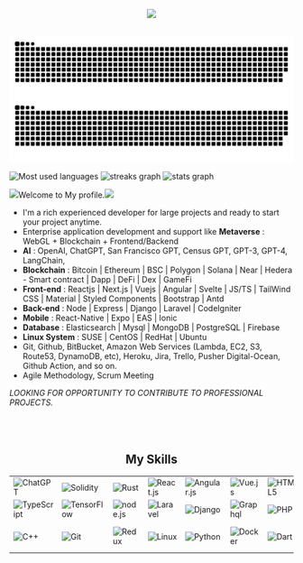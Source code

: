 <div align="center">
    
    
![](https://readme-typing-svg.herokuapp.com/?lines=frontend%20senior%20web%20developer;Backend%20Engineer;React%20Master;Python%20Specialist;10+%2B%20years%20of%20coding%20experience;Adapt%20well%20to%20new%20techs&font=Pacifico&center=true&width=650&height=120&color=40C463&vCenter=true&size=45%22)
 
 ##
    
</div>
<div align="center">

![github contribution grid snake animation](https://raw.githubusercontent.com/jirafey/jirafey/output/github-contribution-grid-snake-dark.svg#gh-dark-mode-only)![github contribution grid snake animation](https://raw.githubusercontent.com/jirafey/jirafey/output/github-contribution-grid-snake.svg#gh-light-mode-only)

</div>

<!-- Main developer of [Scouting](https://scoutinglab.pro/) | [XPendpay](http://xpendpay.com//) | [SPS Cloud](https://spscloud.io/) -->
<img src="https://github-readme-stats-k4xr.vercel.app/api/top-langs/?username=maya&exclude_repo=github-readme-stats-2,github-readme-streak-stats,readme-typing-svg,github-readme-streak-stats-vercel,linkedin-skill-assessments-quizzes&langs_count=6&layout=compact&show_icons=true&bg_color=20,f4e892,f1ce7d,f5e58d,f0cd7b,f0cd7b&title_color=4B311A&text_color=000&count_private=true&hide_border=true&card_width=330&card_height=100" alt="Most used languages" />
 <img src="https://github-readme-streak-stats-vercel-zeta.vercel.app/?user=jirafey&theme=default&hide_border=true&dates=664b2b&sideLabels=664b2b&border=f0cd7b&stroke=664c2b&ring=664c2b&fire=664b2b&currStreakNum=664c2b&sideNums=664c2b&currStreakLabel=664c2b&background=f0cd7b" height="150" alt="streaks graph"  />
  <img src="https://github-readme-stats-k4xr.vercel.app/api?username=jirafey&show_icons=true&bg_color=80,f0cd7b,f1ce7d,f5e58d,f4e892,81613a,f2cf7b&title_color=4B311A&text_color=000&count_private=true&hide_border=true" height="150" alt="stats graph"  />

 <img src="https://raw.githubusercontent.com/iampavangandhi/iampavangandhi/master/gifs/Hi.gif" width="30px">Welcome to My profile.<img src="https://raw.githubusercontent.com/iampavangandhi/iampavangandhi/master/gifs/Hi.gif" width="30px">

- I'm a rich experienced developer for large projects and ready to start your project anytime.
- Enterprise application development and support like <b>Metaverse</b> : WebGL + Blockchain + Frontend/Backend
- <b>AI</b> : OpenAI, ChatGPT, San Francisco GPT, Census GPT, GPT-3, GPT-4, LangChain,
- <b>Blockchain</b> : Bitcoin | Ethereum | BSC | Polygon | Solana | Near | Hedera - Smart contract | Dapp | DeFi | Dex | GameFi
- <b>Front-end</b> : Reactjs | Next.js | Vuejs | Angular | Svelte | JS/TS | TailWind CSS | Material | Styled Components | Bootstrap | Antd
- <b>Back-end</b> : Node | Express | Django | Laravel | CodeIgniter
- <b>Mobile</b> : React-Native | Expo | EAS | Ionic
- <b>Database</b> : Elasticsearch | Mysql | MongoDB | PostgreSQL | Firebase
- <b>Linux System</b> : SUSE | CentOS | RedHat | Ubuntu
- Git, Github, BitBucket, Amazon Web Services (Lambda, EC2, S3, Route53, DynamoDB, etc), Heroku, Jira, Trello, Pusher Digital-Ocean, Github Action, and so on.
- Agile Methodology, Scrum Meeting

<i>LOOKING FOR OPPORTUNITY TO CONTRIBUTE TO PROFESSIONAL PROJECTS.</i>

<div align="center">

<h2 font-weight="bold" style="display: block; text-align: center; margin-top: 80px;">My Skills</h2>
<table>
    <tr>
        <td><img src="https://encrypted-tbn0.gstatic.com/images?q=tbn:ANd9GcRabdp55k_LqswPzoS-_Tt9XeoDsJvOebbCR7HsfEoBs4v1jvATvCjoK5PI27s6ikmwOdw&usqp=CAU" title="ChatGPT" width="100" alt="ChatGPT"></td>
        <td><img src="https://img.icons8.com/ios/452/solidity.png" title="Solidity" width="100" alt="Solidity"></td>
        <td><img src="https://img.icons8.com/external-tal-revivo-color-tal-revivo/344/external-rust-is-a-multi-paradigm-system-programming-language-logo-color-tal-revivo.png" title="Rust" width="100" alt="Rust"></td>
        <td><img src="https://www.vectorlogo.zone/logos/reactjs/reactjs-icon.svg" title="React" width="100" alt="React.js"></td>
        <td><img src="https://img.icons8.com/color/2x/angularjs.png" title="Angular" width="100" alt="Angular.js"></td>
        <td><img src="https://img.icons8.com/color/2x/vue-js.png" title="Vue" width="100" alt="Vue.js"></td>
        <td><img src="https://img.icons8.com/color/2x/html-5.png" title="HTML5" width="100" alt="HTML5"></td>
        <td><img src="https://img.icons8.com/color/2x/css3.png" title="CSS3" width="100" alt="CSS3"></td>
        <td><img src="https://img.icons8.com/color/2x/bootstrap.png" title="Bootstrap" width="100" alt="Bootstrap"></td>
        <td><img src="https://img.icons8.com/nolan/2x/javascript.png" title="JavaScript" width="100" alt="JavaScript"></td>
    </tr>
    <tr>
        <td><img src="https://img.icons8.com/color/2x/typescript.png" title="TypeScript" width="100" alt="TypeScript"></td>
        <td><img src="https://img.icons8.com/color/2x/tensorflow.png" title="TensorFlow" width="100" alt="TensorFlow"></td>
        <td><img src="https://img.icons8.com/color/2x/nodejs.png" title="Node.js" width="100" alt="node.js"></td>
        <td><img src="https://cdn.iconscout.com/icon/free/png-64/laravel-226015.png" title="Laravel" width="100" alt="Laravel"></td>
        <td><img src="https://img.icons8.com/color/2x/django.png" title="Django" width="100" alt="Django"></td>
        <td><img src="https://www.vectorlogo.zone/logos/graphql/graphql-icon.svg" title="Graphql" width="100" alt="Graphql"></td>
        <td><img src="https://img.icons8.com/color/2x/php.png" title="PHP" width="100" alt="PHP"></td>
        <td><img src="https://cdn.iconscout.com/icon/free/png-128/mongodb-4-1175139.png" title="MongoDB" width="100" alt="MongoDB"></td>
        <td><img src="https://cdn.iconscout.com/icon/free/png-64/mysql-18-1174938.png" title="MySQL" width="100" alt="MySQL"></td>
        <td><img src="https://img.icons8.com/color/2x/postgreesql.png" title="PostgreSQL" width="100" alt="PostgreSQL"></td>
    </tr>
    <tr>
        <td><img src="https://img.icons8.com/color/2x/c-plus-plus-logo.png" title="C++" width="100" alt="C++"></td>
        <td><img src="https://img.icons8.com/nolan/2x/github.png" title="Git" width="100" alt="Git"></td>
        <td><img src="https://www.theconsolelogs.com/react/redux.svg" title="Redux" width="100" alt="Redux"></td>
        <td><img src="https://www.vectorlogo.zone/logos/linux/linux-icon.svg" title="Linux" width="100" alt="Linux"></td>
        <td><img src="https://www.vectorlogo.zone/logos/python/python-icon.svg" title="Python" width="100" alt="Python"></td>
        <td><img src="https://www.vectorlogo.zone/logos/docker/docker-icon.svg" title="Docker" width="100" alt="Docker"></td>
        <td><img src="https://www.vectorlogo.zone/logos/dartlang/dartlang-icon.svg" title="Dart" width="100" alt="Dart"></td>
        <td><img src="https://www.vectorlogo.zone/logos/flutterio/flutterio-icon.svg" title="Flutter" width="100" alt="Flutter"></td>
        <td><img src="https://www.vectorlogo.zone/logos/git-scm/git-scm-icon.svg" title="GitLab" width="100" alt="GitLab"></td>
        <td><img src="https://img.icons8.com/color/452/amazon-web-services.png" title="Amazon Web Service" width="100" alt="Amazon Web Service"></td>
    </tr>
</table>
